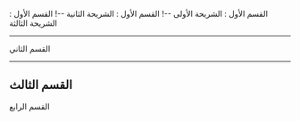 

القسم الأول : الشريحة الأولى
--!
القسم الأول : الشريحة الثانية
--!
القسم الأول : الشريحة الثالثة

---
القسم الثاني

---
القسم الثالث
 --- 
 القسم الرابع
<!--stackedit_data:
eyJoaXN0b3J5IjpbMTIzMjQ0OTM0OCwxNzc5MzgwMjMxXX0=
-->
<!--stackedit_data:
eyJoaXN0b3J5IjpbMTcxNzg1MzkyNl19
-->